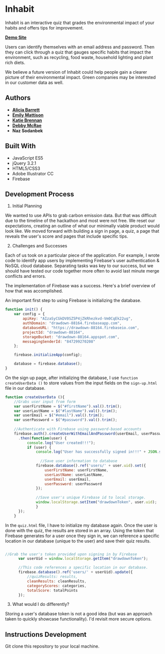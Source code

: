 # Inhabit

Inhabit is an interactive quiz that grades the environmental impact of your habits and offers tips for improvement. 

[<b>Demo Site</b>](https://aliciawyse.github.io/wwcode-atlanta-hackathon-app/)

Users can identify themselves with an email address and password. Then they can click through a quiz that gauges specific habits that impact the environment, such as recycling, food waste, household lighting and plant rich diets. 

We believe a future version of Inhabit could help people gain a clearer picture of their environmental impact. Green companies may be interested in our customer data as well.


## Authors

* [**Alicia Barrett**](https://github.com/Aliciawyse)
* [**Emily Mattison**](https://github.com/egmatti)
* [**Katie Brennan**](https://github.com/quantumbebop)
* [**Debby McRae**](https://github.com/roxie1000)
* **Naz Sodanbek**

## Built With

* JavaScript ES5
* jQuery 3.2.1
* HTML5/CSS3
* Adobe Illustrator CC
* Firebase

## Development Process

1. Initial Planning

We wanted to use APIs to grab carbon emission data. But that was difficult due to the timeline of the hackathon and most were not free. We reset our expectations, creating an outline of what our minimally viable product would look like. We moved forward with building a sign in page, a quiz, a page that reveals the user's score and pages that include specific tips. 

2. Challenges and Successes

Each of us took on a particular piece of the application. For example, I wrote code to identify app users by implementing Firebase's user authentication & NoSQL cloud database. Separating tasks was key to our success, but we should have tested our code together more often to avoid last minute merge conflicts and errors. 

The implementation of Firebase was a success. Here's a brief overview of how that was accomplished. 

An important first step to using Firebase is initializing the database. 

```javascript
function init() {
    var config = {
        apiKey: "AIzaSyCGkDV0SZ5P4jZkRhezkvd-Vm0CqEk22ug",
        authDomain: "drawdown-88164.firebaseapp.com",
        databaseURL: "https://drawdown-88164.firebaseio.com",
        projectId: "drawdown-88164",
        storageBucket: "drawdown-88164.appspot.com",
        messagingSenderId: "847299270208"
    };

    firebase.initializeApp(config);

    database = firebase.database();
}
```

On the sign up page, after initializing the database, I use `function createUserData ()` to store values from the input fields on the `sign-up.html` file in our database.  

```javascript
function createUserData (){
    //Grabs user input from form
    var userFirstName = $("#firstName").val().trim();
    var userLastName = $("#lastName").val().trim();
    var userEmail = $("#email").val().trim();
    var userPassword = $("#password").val().trim();
    
    //Authenticate with Firebase using password-based accounts
    firebase.auth().createUserWithEmailAndPassword(userEmail, userPassword)
      .then(function(user) {
          console.log("User created!!!");
          if (user) {
              console.log("User has successfully signed in!!!" + JSON.stringify(user));
    
                //Save user information to database
              firebase.database().ref('users/' + user.uid).set({
                  userFirstName: userFirstName,
                  userLastName: userLastName,
                  userEmail: userEmail,
                  userPassword: userPassword
              });
    
              //Save user's unique Firebase id to local storage.
              window.localStorage.setItem("drawdownToken", user.uid);
              }
      });
    }
```

In the `quiz.html` file, I have to initialize my database again. Once the user is done with the quiz, the results are stored in an array. Using the token that Firebase generates for a user once they sign in, we can reference a specific location in our database (unique to the user) and save their quiz results.  

```javascript

//Grab the user's token provided upon signing in by Firebase
      var userUid = window.localStorage.getItem("drawdownToken");

      //This code references a specific location in our database.
      firebase.database().ref('users/' + userUid).update({
          //quizResults: results,
          cleanResults: cleanResults,
          categoryScores: categories,
          totalScore: totalPoints
      });
```

3. What would I do differently?

Storing a user's database token is not a good idea (but was an approach taken to quickly showcase functionality). I'd revisit more secure options. 

## Instructions Development
Git clone this repository to your local machine. 

